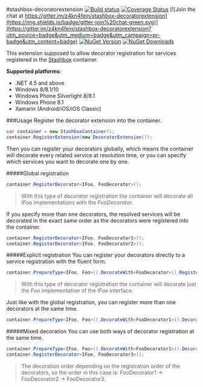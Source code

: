 #stashbox-decoratorextension
[![Build status](https://ci.appveyor.com/api/projects/status/jkc3mbxaapufaobi/branch/master?svg=true)](https://ci.appveyor.com/project/pcsajtai/stashbox-decoratorextension/branch/master) [![Coverage Status](https://coveralls.io/repos/z4kn4fein/stashbox-decoratorextension/badge.svg?branch=master&service=github)](https://coveralls.io/github/z4kn4fein/stashbox-decoratorextension?branch=master) [![Join the chat at https://gitter.im/z4kn4fein/stashbox-decoratorextension](https://img.shields.io/badge/gitter-join%20chat-green.svg)](https://gitter.im/z4kn4fein/stashbox-decoratorextension?utm_source=badge&utm_medium=badge&utm_campaign=pr-badge&utm_content=badge) [![NuGet Version](http://img.shields.io/nuget/v/Stashbox.DecoratorExtension.svg?style=flat)](https://www.nuget.org/packages/Stashbox.DecoratorExtension/) [![NuGet Downloads](http://img.shields.io/nuget/dt/Stashbox.DecoratorExtension.svg?style=flat)](https://www.nuget.org/packages/Stashbox.DecoratorExtension/)

This extension supposed to allow decorator registration for services registered in the [Stashbox](https://github.com/z4kn4fein/stashbox) container.

**Supported platforms**:

 - .NET 4.5 and above
 - Windows 8/8.1/10
 - Windows Phone Silverlight 8/8.1
 - Windows Phone 8.1
 - Xamarin (Android/iOS/iOS Classic)
 
###Usage
Register the decorator extension into the container.
```c#
var container = new StashboxContainer();
container.RegisterExtension(new DecoratorExtension());
```
Then you can register your decorators globally, which means the container will decorate every related service at resolution time, or you can specify which services you want to decorate one by one.

#####Global registration
```c#
container.RegisterDecorator<IFoo, FooDecorator>();
```
> With this type of decorator registration the container will decorate all *IFoo* implementations with the *FooDecorator*.

If you specify more than one decorators, the resolved services will be decorated in the exact same order as the decorators were registered into the container. 
```c#
container.RegisterDecorator<IFoo, FooDecorator1>();
container.RegisterDecorator<IFoo, FooDecorator2>();
```

#####Explicit registration
You can register your decorators directly to a service registration with the fluent form.
```c#
container.PrepareType<IFoo, Foo>().DecorateWith<FooDecorator>().Register();
```
> With this type of decorator registration the container will decorate just the *Foo* implementation of the *IFoo* interface.

Just like with the global registration, you can register more than one decorators at the same time.
```c#
container.PrepareType<IFoo, Foo>().DecorateWith<FooDecorator1>().DecorateWith<FooDecorator2>().Register();
```

#####Mixed decoration
You can use both ways of decorator registration at the same time.
```c#
container.PrepareType<IFoo, Foo>().DecorateWith<FooDecorator1>().DecorateWith<FooDecorator2>().Register();
container.RegisterDecorator<IFoo, FooDecorator3>();
```
> The decoration order depending on the registration order of the decorators, so the order in this case is: FooDecorator1 -> FooDecorator2 -> FooDecorator3.